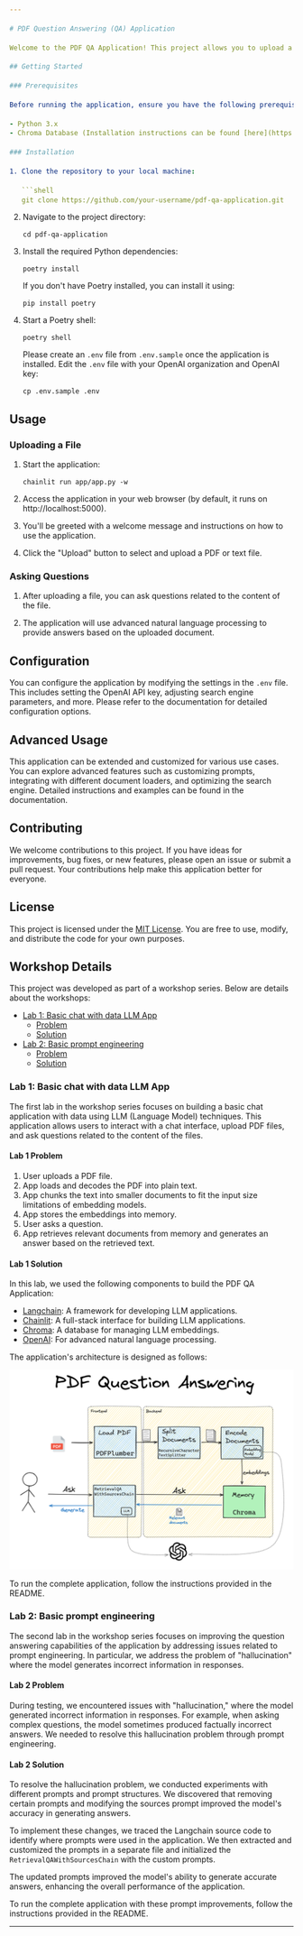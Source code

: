 ```yaml
---

# PDF Question Answering (QA) Application

Welcome to the PDF QA Application! This project allows you to upload a PDF or text file and ask questions about the content of the file. The application uses advanced natural language processing and document search capabilities to provide accurate answers.

## Getting Started

### Prerequisites

Before running the application, ensure you have the following prerequisites installed:

- Python 3.x
- Chroma Database (Installation instructions can be found [here](https://docs.trychroma.com/installation))

### Installation

1. Clone the repository to your local machine:

   ```shell
   git clone https://github.com/your-username/pdf-qa-application.git
   ```

2. Navigate to the project directory:

   ```shell
   cd pdf-qa-application
   ```

3. Install the required Python dependencies:

   ```shell
   poetry install
   ```

   If you don't have Poetry installed, you can install it using:

   ```shell
   pip install poetry
   ```

4. Start a Poetry shell:

   ```shell
   poetry shell
   ```

   Please create an `.env` file from `.env.sample` once the application is installed. Edit the `.env` file with your OpenAI organization and OpenAI key:

   ```shell
   cp .env.sample .env
   ```

## Usage

### Uploading a File

1. Start the application:

   ```shell
   chainlit run app/app.py -w
   ```

2. Access the application in your web browser (by default, it runs on http://localhost:5000).

3. You'll be greeted with a welcome message and instructions on how to use the application.

4. Click the "Upload" button to select and upload a PDF or text file.

### Asking Questions

1. After uploading a file, you can ask questions related to the content of the file.

2. The application will use advanced natural language processing to provide answers based on the uploaded document.

## Configuration

You can configure the application by modifying the settings in the `.env` file. This includes setting the OpenAI API key, adjusting search engine parameters, and more. Please refer to the documentation for detailed configuration options.

## Advanced Usage

This application can be extended and customized for various use cases. You can explore advanced features such as customizing prompts, integrating with different document loaders, and optimizing the search engine. Detailed instructions and examples can be found in the documentation.

## Contributing

We welcome contributions to this project. If you have ideas for improvements, bug fixes, or new features, please open an issue or submit a pull request. Your contributions help make this application better for everyone.

## License

This project is licensed under the [MIT License](LICENSE). You are free to use, modify, and distribute the code for your own purposes.

## Workshop Details

This project was developed as part of a workshop series. Below are details about the workshops:

- [Lab 1: Basic chat with data LLM App](#lab-1-basic-chat-with-data-llm-app)
  - [Problem](#lab-1-problem)
  - [Solution](#lab-1-solution)
- [Lab 2: Basic prompt engineering](#lab-2-basic-prompt-engineering)
  - [Problem](#lab-2-problem)
  - [Solution](#lab-2-solution)

### Lab 1: Basic chat with data LLM App

The first lab in the workshop series focuses on building a basic chat application with data using LLM (Language Model) techniques. This application allows users to interact with a chat interface, upload PDF files, and ask questions related to the content of the files.

#### Lab 1 Problem

1. User uploads a PDF file.
2. App loads and decodes the PDF into plain text.
3. App chunks the text into smaller documents to fit the input size limitations of embedding models.
4. App stores the embeddings into memory.
5. User asks a question.
6. App retrieves relevant documents from memory and generates an answer based on the retrieved text.

#### Lab 1 Solution

In this lab, we used the following components to build the PDF QA Application:

- [Langchain](https://python.langchain.com/docs/get_started/introduction): A framework for developing LLM applications.
- [Chainlit](https://docs.chainlit.io/overview): A full-stack interface for building LLM applications.
- [Chroma](https://www.trychroma.com/): A database for managing LLM embeddings.
- [OpenAI](https://openai.com/): For advanced natural language processing.

The application's architecture is designed as follows:

![Lab 1 Architecture](assets/arch_final.png)

To run the complete application, follow the instructions provided in the README.

### Lab 2: Basic prompt engineering

The second lab in the workshop series focuses on improving the question answering capabilities of the application by addressing issues related to prompt engineering. In particular, we address the problem of "hallucination" where the model generates incorrect information in responses.

#### Lab 2 Problem

During testing, we encountered issues with "hallucination," where the model generated incorrect information in responses. For example, when asking complex questions, the model sometimes produced factually incorrect answers. We needed to resolve this hallucination problem through prompt engineering.

#### Lab 2 Solution

To resolve the hallucination problem, we conducted experiments with different prompts and prompt structures. We discovered that removing certain prompts and modifying the sources prompt improved the model's accuracy in generating answers.

To implement these changes, we traced the Langchain source code to identify where prompts were used in the application. We then extracted and customized the prompts in a separate file and initialized the `RetrievalQAWithSourcesChain` with the custom prompts.

The updated prompts improved the model's ability to generate accurate answers, enhancing the overall performance of the application.

To run the complete application with these prompt improvements, follow the instructions provided in the README.

---
```

